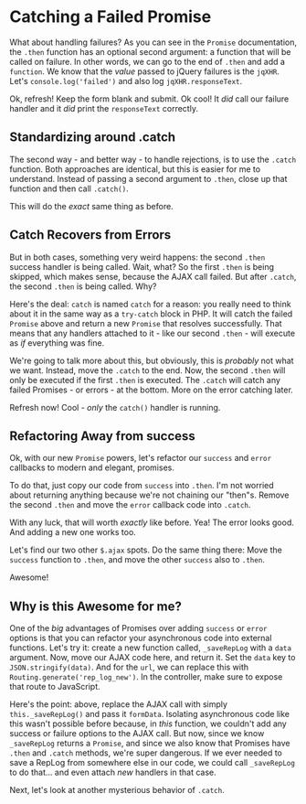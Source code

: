 # Catching a Failed Promise

What about handling failures? As you can see in the `Promise` documentation, the
`.then` function has an optional second argument: a function that will be called
on failure. In other words, we can go to the end of `.then` and add a `function`.
We know that the *value* passed to jQuery failures is the `jqXHR`. Let's
`console.log('failed')` and also log `jqXHR.responseText`.

Ok, refresh! Keep the form blank and submit. Ok cool! It *did* call our failure
handler and it *did* print the `responseText` correctly.

## Standardizing around .catch

The second way - and better way - to handle rejections, is to use the `.catch` function.
Both approaches are identical, but this is easier for me to understand. Instead of
passing a second argument to `.then`, close up that function and then call `.catch()`. 

This will do the *exact* same thing as before.

## Catch Recovers from Errors

But in both cases, something very weird happens: the second `.then` success handler
is being called. Wait, what? So the first `.then` is being skipped, which makes sense,
because the AJAX call failed. But after `.catch`, the second `.then` is being called.
Why?

Here's the deal: `catch` is named `catch` for a reason: you really need to think
about it in the same way as a `try-catch` block in PHP. It will catch the failed
`Promise` above and return a new `Promise` that resolves successfully. That means
that any handlers attached to it - like our second `.then` - will execute as *if*
everything was fine.

We're going to talk more about this, but obviously, this is *probably* not what
we want. Instead, move the `.catch` to the end. Now, the second `.then` will
only be executed if the first `.then` is executed. The `.catch` will catch any
failed Promises - or errors - at the bottom. More on the error catching later.

Refresh now! Cool - *only* the `catch()` handler is running.

## Refactoring Away from success

Ok, with our new `Promise` powers, let's refactor our `success` and `error` callbacks
to modern and elegant, promises.

To do that, just copy our code from `success` into `.then`. I'm not worried about
returning anything because we're not chaining our "then"s. Remove the second `.then`
and move the `error` callback code into `.catch`.

With any luck, that will worth *exactly* like before. Yea! The error looks good.
And adding a new one works too.

Let's find our two other `$.ajax` spots. Do the same thing there: Move the `success`
function to `.then`, and move the other `success` also to `.then`.

Awesome!

## Why is this Awesome for me?

One of the *big* advantages of Promises over adding `success` or `error` options
is that you can refactor your asynchronous code into external functions. Let's try
it: create a new function called, `_saveRepLog` with a `data` argument. Now, move
our AJAX code here, and return it. Set the `data` key to `JSON.stringify(data)`.
And for the `url`, we can replace this with `Routing.generate('rep_log_new')`. In
the controller, make sure to expose that route to JavaScript.

Here's the point: above, replace the AJAX call with simply `this._saveRepLog()` and
pass it `formData`. Isolating asynchronous code like this wasn't possible before
because, in *this* function, we couldn't add any success or failure options to the
AJAX call. But now, since we know `_saveRepLog` returns a `Promise`, and since we
also know that Promises have `.then` and `.catch` methods, we're super dangerous.
If we ever needed to save a RepLog from somewhere else in our code, we could call
`_saveRepLog` to do that... and even attach *new* handlers in that case.

Next, let's look at another mysterious behavior of `.catch`.

